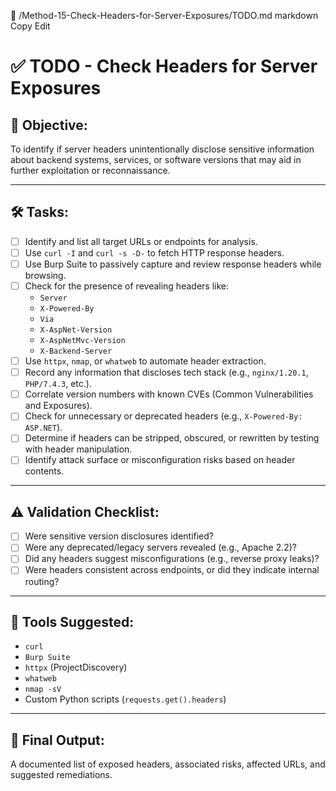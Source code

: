 📁 /Method-15-Check-Headers-for-Server-Exposures/TODO.md
markdown
Copy
Edit
# ✅ TODO - Check Headers for Server Exposures

## 🎯 Objective:
To identify if server headers unintentionally disclose sensitive information about backend systems, services, or software versions that may aid in further exploitation or reconnaissance.

---

## 🛠️ Tasks:

- [ ] Identify and list all target URLs or endpoints for analysis.
- [ ] Use `curl -I` and `curl -s -D-` to fetch HTTP response headers.
- [ ] Use Burp Suite to passively capture and review response headers while browsing.
- [ ] Check for the presence of revealing headers like:
  - `Server`
  - `X-Powered-By`
  - `Via`
  - `X-AspNet-Version`
  - `X-AspNetMvc-Version`
  - `X-Backend-Server`
- [ ] Use `httpx`, `nmap`, or `whatweb` to automate header extraction.
- [ ] Record any information that discloses tech stack (e.g., `nginx/1.20.1`, `PHP/7.4.3`, etc.).
- [ ] Correlate version numbers with known CVEs (Common Vulnerabilities and Exposures).
- [ ] Check for unnecessary or deprecated headers (e.g., `X-Powered-By: ASP.NET`).
- [ ] Determine if headers can be stripped, obscured, or rewritten by testing with header manipulation.
- [ ] Identify attack surface or misconfiguration risks based on header contents.

---

## ⚠️ Validation Checklist:

- [ ] Were sensitive version disclosures identified?
- [ ] Were any deprecated/legacy servers revealed (e.g., Apache 2.2)?
- [ ] Did any headers suggest misconfigurations (e.g., reverse proxy leaks)?
- [ ] Were headers consistent across endpoints, or did they indicate internal routing?

---

## 🧩 Tools Suggested:
- `curl`
- `Burp Suite`
- `httpx` (ProjectDiscovery)
- `whatweb`
- `nmap -sV`
- Custom Python scripts (`requests.get().headers`)

---

## 🧪 Final Output:
A documented list of exposed headers, associated risks, affected URLs, and suggested remediations.
